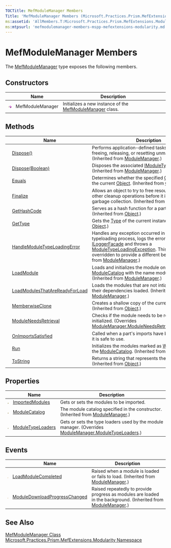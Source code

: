 ```yaml
---
TOCTitle: MefModuleManager Members
Title: 'MefModuleManager Members (Microsoft.Practices.Prism.MefExtensions.Modularity)'
ms:assetid: 'AllMembers.T:Microsoft.Practices.Prism.MefExtensions.Modularity.MefModuleManager'
ms:mtpsurl: 'mefmodulemanager-members-mspp-mefextensions-modularity.md'
---
```


# MefModuleManager Members

The [MefModuleManager](/patterns-practices/reference/mefmodulemanager-class-mspp-mefextensions-modularity) type exposes the following members.

## Constructors


<table>
<thead>
<tr class="header">
<th> </th>
<th>Name</th>
<th>Description</th>
</tr>
</thead>
<tbody>
<tr class="odd">
<td><img src="/patterns-practices/reference/images/public-method.gif" alt="Public method"/></td>
<td>MefModuleManager</td>
<td>Initializes a new instance of the <a href="/patterns-practices/reference/mefmodulemanager-class-mspp-mefextensions-modularity" data-raw-source="[MefModuleManager](/patterns-practices/reference/mefmodulemanager-class-mspp-mefextensions-modularity)">MefModuleManager</a> class.</td>
</tr>
</tbody>
</table>

## Methods

<table>
<thead>
<tr class="header">
<th> </th>
<th>Name</th>
<th>Description</th>
</tr>
</thead>
<tbody>
<tr class="odd">
<td><img src="/patterns-practices/reference/images/public-method.gif" alt="Public method"/></td>
<td><a href="/patterns-practices/reference/modulemanager-dispose-method-mspp-modularity" data-raw-source="[Dispose()](/patterns-practices/reference/modulemanager-dispose-method-mspp-modularity)">Dispose()</a></td>
<td>Performs application-defined tasks associated with freeing, releasing, or resetting unmanaged resources.
(Inherited from <a href="/patterns-practices/reference/modulemanager-class-mspp-modularity" data-raw-source="[ModuleManager](/patterns-practices/reference/modulemanager-class-mspp-modularity)">ModuleManager</a>.)</td>
</tr>
<tr class="even">
<td><img src="/patterns-practices/reference/images/protmethod.gif" alt="Protected method"/></td>
<td><a href="/patterns-practices/reference/modulemanager-dispose-method-boolean-mspp-modularity" data-raw-source="[Dispose(Boolean)](/patterns-practices/reference/modulemanager-dispose-method-boolean-mspp-modularity)">Dispose(Boolean)</a></td>
<td>Disposes the associated <a href="/patterns-practices/reference/imoduletypeloader-interface-mspp-modularity" data-raw-source="[IModuleTypeLoader](/patterns-practices/reference/imoduletypeloader-interface-mspp-modularity)">IModuleTypeLoader</a>s.
(Inherited from <a href="/patterns-practices/reference/modulemanager-class-mspp-modularity" data-raw-source="[ModuleManager](/patterns-practices/reference/modulemanager-class-mspp-modularity)">ModuleManager</a>.)</td>
</tr>
<tr class="odd">
<td><img src="/patterns-practices/reference/images/public-method.gif" alt="Public method"/></td>
<td><a href="http://msdn.microsoft.com/en-us/library/bsc2ak47" data-raw-source="[Equals](http://msdn.microsoft.com/en-us/library/bsc2ak47)">Equals</a></td>
<td>Determines whether the specified <a href="http://msdn.microsoft.com/en-us/library/e5kfa45b" data-raw-source="[Object](http://msdn.microsoft.com/en-us/library/e5kfa45b)">Object</a> is equal to the current <a href="http://msdn.microsoft.com/en-us/library/e5kfa45b" data-raw-source="[Object](http://msdn.microsoft.com/en-us/library/e5kfa45b)">Object</a>.
(Inherited from <a href="http://msdn.microsoft.com/en-us/library/e5kfa45b" data-raw-source="[Object](http://msdn.microsoft.com/en-us/library/e5kfa45b)">Object</a>.)</td>
</tr>
<tr class="even">
<td><img src="/patterns-practices/reference/images/protmethod.gif" alt="Protected method"/></td>
<td><a href="http://msdn.microsoft.com/en-us/library/4k87zsw7" data-raw-source="[Finalize](http://msdn.microsoft.com/en-us/library/4k87zsw7)">Finalize</a></td>
<td>Allows an object to try to free resources and perform other cleanup operations before it is reclaimed by garbage collection.
(Inherited from <a href="http://msdn.microsoft.com/en-us/library/e5kfa45b" data-raw-source="[Object](http://msdn.microsoft.com/en-us/library/e5kfa45b)">Object</a>.)</td>
</tr>
<tr class="odd">
<td><img src="/patterns-practices/reference/images/public-method.gif" alt="Public method"/></td>
<td><a href="http://msdn.microsoft.com/en-us/library/zdee4b3y" data-raw-source="[GetHashCode](http://msdn.microsoft.com/en-us/library/zdee4b3y)">GetHashCode</a></td>
<td>Serves as a hash function for a particular type.
(Inherited from <a href="http://msdn.microsoft.com/en-us/library/e5kfa45b" data-raw-source="[Object](http://msdn.microsoft.com/en-us/library/e5kfa45b)">Object</a>.)</td>
</tr>
<tr class="even">
<td><img src="/patterns-practices/reference/images/public-method.gif" alt="Public method"/></td>
<td><a href="http://msdn.microsoft.com/en-us/library/dfwy45w9" data-raw-source="[GetType](http://msdn.microsoft.com/en-us/library/dfwy45w9)">GetType</a></td>
<td>Gets the <a href="http://msdn.microsoft.com/en-us/library/42892f65" data-raw-source="[Type](http://msdn.microsoft.com/en-us/library/42892f65)">Type</a> of the current instance.
(Inherited from <a href="http://msdn.microsoft.com/en-us/library/e5kfa45b" data-raw-source="[Object](http://msdn.microsoft.com/en-us/library/e5kfa45b)">Object</a>.)</td>
</tr>
<tr class="odd">
<td><img src="/patterns-practices/reference/images/protmethod.gif" alt="Protected method"/></td>
<td><a href="/patterns-practices/reference/modulemanager-handlemoduletypeloadingerror-method-mspp-modularity" data-raw-source="[HandleModuleTypeLoadingError](/patterns-practices/reference/modulemanager-handlemoduletypeloadingerror-method-mspp-modularity)">HandleModuleTypeLoadingError</a></td>
<td>Handles any exception occurred in the module typeloading process, logs the error using the <a href="/patterns-practices/reference/iloggerfacade-interface-mspp-logging" data-raw-source="[ILoggerFacade](/patterns-practices/reference/iloggerfacade-interface-mspp-logging)">ILoggerFacade</a> and throws a <a href="/patterns-practices/reference/moduletypeloadingexception-class-mspp-modularity" data-raw-source="[ModuleTypeLoadingException](/patterns-practices/reference/moduletypeloadingexception-class-mspp-modularity)">ModuleTypeLoadingException</a>. This method can be overridden to provide a different behavior.
(Inherited from <a href="/patterns-practices/reference/modulemanager-class-mspp-modularity" data-raw-source="[ModuleManager](/patterns-practices/reference/modulemanager-class-mspp-modularity)">ModuleManager</a>.)</td>
</tr>
<tr class="even">
<td><img src="/patterns-practices/reference/images/public-method.gif" alt="Public method"/></td>
<td><a href="/patterns-practices/reference/modulemanager-loadmodule-method-mspp-modularity" data-raw-source="[LoadModule](/patterns-practices/reference/modulemanager-loadmodule-method-mspp-modularity)">LoadModule</a></td>
<td>Loads and initializes the module on the <a href="/patterns-practices/reference/modulemanager-modulecatalog-property-mspp-modularity" data-raw-source="[ModuleCatalog](/patterns-practices/reference/modulemanager-modulecatalog-property-mspp-modularity)">ModuleCatalog</a> with the name moduleName.
(Inherited from <a href="/patterns-practices/reference/modulemanager-class-mspp-modularity" data-raw-source="[ModuleManager](/patterns-practices/reference/modulemanager-class-mspp-modularity)">ModuleManager</a>.)</td>
</tr>
<tr class="odd">
<td><img src="/patterns-practices/reference/images/protmethod.gif" alt="Protected method"/></td>
<td><a href="/patterns-practices/reference/modulemanager-loadmodulesthatarereadyforload-method-mspp-modularity" data-raw-source="[LoadModulesThatAreReadyForLoad](/patterns-practices/reference/modulemanager-loadmodulesthatarereadyforload-method-mspp-modularity)">LoadModulesThatAreReadyForLoad</a></td>
<td>Loads the modules that are not intialized and have their dependencies loaded.
(Inherited from <a href="/patterns-practices/reference/modulemanager-class-mspp-modularity" data-raw-source="[ModuleManager](/patterns-practices/reference/modulemanager-class-mspp-modularity)">ModuleManager</a>.)</td>
</tr>
<tr class="even">
<td><img src="/patterns-practices/reference/images/protmethod.gif" alt="Protected method"/></td>
<td><a href="http://msdn.microsoft.com/en-us/library/57ctke0a" data-raw-source="[MemberwiseClone](http://msdn.microsoft.com/en-us/library/57ctke0a)">MemberwiseClone</a></td>
<td>Creates a shallow copy of the current <a href="http://msdn.microsoft.com/en-us/library/e5kfa45b" data-raw-source="[Object](http://msdn.microsoft.com/en-us/library/e5kfa45b)">Object</a>.
(Inherited from <a href="http://msdn.microsoft.com/en-us/library/e5kfa45b" data-raw-source="[Object](http://msdn.microsoft.com/en-us/library/e5kfa45b)">Object</a>.)</td>
</tr>
<tr class="odd">
<td><img src="/patterns-practices/reference/images/protmethod.gif" alt="Protected method"/></td>
<td><a href="/patterns-practices/reference/mefmodulemanager-moduleneedsretrieval-method-mspp-mefextensions-modularity" data-raw-source="[ModuleNeedsRetrieval](/patterns-practices/reference/mefmodulemanager-moduleneedsretrieval-method-mspp-mefextensions-modularity)">ModuleNeedsRetrieval</a></td>
<td>Checks if the module needs to be retrieved before it&#39;s initialized.
(Overrides <a href="/patterns-practices/reference/modulemanager-moduleneedsretrieval-method-mspp-modularity" data-raw-source="[ModuleManager.ModuleNeedsRetrieval(ModuleInfo)](/patterns-practices/reference/modulemanager-moduleneedsretrieval-method-mspp-modularity)">ModuleManager.ModuleNeedsRetrieval(ModuleInfo)</a>.)</td>
</tr>
<tr class="even">
<td><img src="/patterns-practices/reference/images/public-method.gif" alt="Public method"/></td>
<td><a href="/patterns-practices/reference/mefmodulemanager-onimportssatisfied-method-mspp-mefextensions-modularity" data-raw-source="[OnImportsSatisfied](/patterns-practices/reference/mefmodulemanager-onimportssatisfied-method-mspp-mefextensions-modularity)">OnImportsSatisfied</a></td>
<td>Called when a part&#39;s imports have been satisfied and it is safe to use.</td>
</tr>
<tr class="odd">
<td><img src="/patterns-practices/reference/images/public-method.gif" alt="Public method"/></td>
<td><a href="/patterns-practices/reference/modulemanager-run-method-mspp-modularity" data-raw-source="[Run](/patterns-practices/reference/modulemanager-run-method-mspp-modularity)">Run</a></td>
<td>Initializes the modules marked as <a href="/patterns-practices/reference/initializationmode-enumeration-mspp-modularity" data-raw-source="[WhenAvailable](/patterns-practices/reference/initializationmode-enumeration-mspp-modularity)">WhenAvailable</a> on the <a href="/patterns-practices/reference/modulemanager-modulecatalog-property-mspp-modularity" data-raw-source="[ModuleCatalog](/patterns-practices/reference/modulemanager-modulecatalog-property-mspp-modularity)">ModuleCatalog</a>.
(Inherited from <a href="/patterns-practices/reference/modulemanager-class-mspp-modularity" data-raw-source="[ModuleManager](/patterns-practices/reference/modulemanager-class-mspp-modularity)">ModuleManager</a>.)</td>
</tr>
<tr class="even">
<td><img src="/patterns-practices/reference/images/public-method.gif" alt="Public method"/></td>
<td><a href="http://msdn.microsoft.com/en-us/library/7bxwbwt2" data-raw-source="[ToString](http://msdn.microsoft.com/en-us/library/7bxwbwt2)">ToString</a></td>
<td>Returns a string that represents the current object.
(Inherited from <a href="http://msdn.microsoft.com/en-us/library/e5kfa45b" data-raw-source="[Object](http://msdn.microsoft.com/en-us/library/e5kfa45b)">Object</a>.)</td>
</tr>
</tbody>
</table>

## Properties

<table>
<thead>
<tr class="header">
<th> </th>
<th>Name</th>
<th>Description</th>
</tr>
</thead>
<tbody>
<tr class="odd">
<td><img src="/patterns-practices/reference/images/protproperty.gif" alt="Protected property"/></td>
<td><a href="/patterns-practices/reference/mefmodulemanager-importedmodules-property-mspp-mefextensions-modularity" data-raw-source="[ImportedModules](/patterns-practices/reference/mefmodulemanager-importedmodules-property-mspp-mefextensions-modularity)">ImportedModules</a></td>
<td>Gets or sets the modules to be imported.</td>
</tr>
<tr class="even">
<td><img src="/patterns-practices/reference/images/protproperty.gif" alt="Protected property"/></td>
<td><a href="/patterns-practices/reference/modulemanager-modulecatalog-property-mspp-modularity" data-raw-source="[ModuleCatalog](/patterns-practices/reference/modulemanager-modulecatalog-property-mspp-modularity)">ModuleCatalog</a></td>
<td>The module catalog specified in the constructor.
(Inherited from <a href="/patterns-practices/reference/modulemanager-class-mspp-modularity" data-raw-source="[ModuleManager](/patterns-practices/reference/modulemanager-class-mspp-modularity)">ModuleManager</a>.)</td>
</tr>
<tr class="odd">
<td><img src="/patterns-practices/reference/images/pubproperty.gif" alt="Public property"/></td>
<td><a href="/patterns-practices/reference/mefmodulemanager-moduletypeloaders-property-mspp-mefextensions-modularity" data-raw-source="[ModuleTypeLoaders](/patterns-practices/reference/mefmodulemanager-moduletypeloaders-property-mspp-mefextensions-modularity)">ModuleTypeLoaders</a></td>
<td>Gets or sets the type loaders used by the module manager.
(Overrides <a href="/patterns-practices/reference/modulemanager-moduletypeloaders-property-mspp-modularity" data-raw-source="[ModuleManager.ModuleTypeLoaders](/patterns-practices/reference/modulemanager-moduletypeloaders-property-mspp-modularity)">ModuleManager.ModuleTypeLoaders</a>.)</td>
</tr>
</tbody>
</table>

## Events

<table>
<thead>
<tr class="header">
<th> </th>
<th>Name</th>
<th>Description</th>
</tr>
</thead>
<tbody>
<tr class="odd">
<td><img src="/patterns-practices/reference/images/pubevent.gif" alt="Public event"/></td>
<td><a href="/patterns-practices/reference/modulemanager-loadmodulecompleted-event-mspp-modularity" data-raw-source="[LoadModuleCompleted](/patterns-practices/reference/modulemanager-loadmodulecompleted-event-mspp-modularity)">LoadModuleCompleted</a></td>
<td>Raised when a module is loaded or fails to load.
(Inherited from <a href="/patterns-practices/reference/modulemanager-class-mspp-modularity" data-raw-source="[ModuleManager](/patterns-practices/reference/modulemanager-class-mspp-modularity)">ModuleManager</a>.)</td>
</tr>
<tr class="even">
<td><img src="/patterns-practices/reference/images/pubevent.gif" alt="Public event"/></td>
<td><a href="/patterns-practices/reference/modulemanager-moduledownloadprogresschanged-event-mspp-modularity" data-raw-source="[ModuleDownloadProgressChanged](/patterns-practices/reference/modulemanager-moduledownloadprogresschanged-event-mspp-modularity)">ModuleDownloadProgressChanged</a></td>
<td>Raised repeatedly to provide progress as modules are loaded in the background.
(Inherited from <a href="/patterns-practices/reference/modulemanager-class-mspp-modularity" data-raw-source="[ModuleManager](/patterns-practices/reference/modulemanager-class-mspp-modularity)">ModuleManager</a>.)</td>
</tr>
</tbody>
</table>

## See Also

[MefModuleManager Class](/patterns-practices/reference/mefmodulemanager-class-mspp-mefextensions-modularity)  
[Microsoft.Practices.Prism.MefExtensions.Modularity Namespace](/patterns-practices/reference/mspp-mefextensions-modularity-namespace)  
